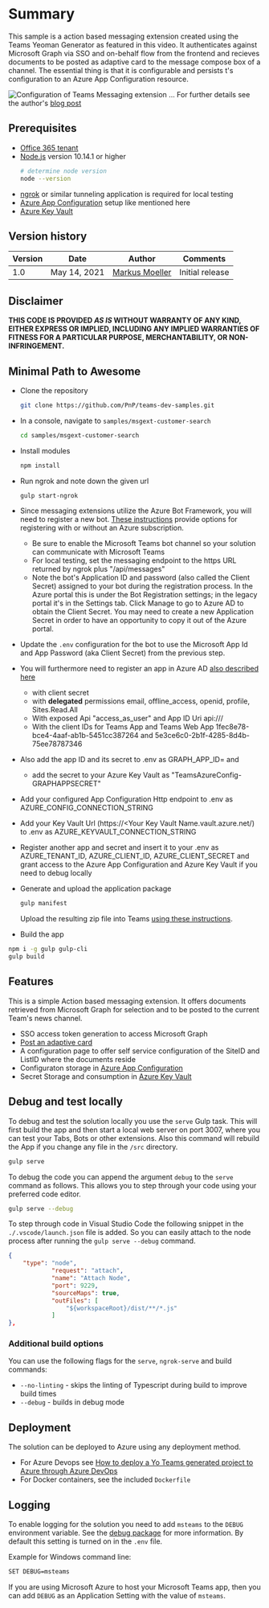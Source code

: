 # Summary

This sample is a action based messaging extension created using the Teams Yeoman Generator as featured in this video. It authenticates against Microsoft Graph via SSO and on-behalf flow from the frontend and recieves documents to be posted as adaptive card to the message compose box of a channel.
The essential thing is that it is configurable and persists t's configuration to an Azure App Configuration resource.

![Configuration of Teams Messaging extension ...](https://mmsharepoint.files.wordpress.com/2021/05/08fetchtask_configurefirst.png?w=946)
For further details see the author's [blog post](https://mmsharepoint.wordpress.com/2021/05/17/configure-teams-applications-with-azure-app-configuration-nodejs/)

## Prerequisites

* [Office 365 tenant](https://dev.office.com/sharepoint/docs/spfx/set-up-your-development-environment)
* [Node.js](https://nodejs.org) version 10.14.1 or higher
    ```bash
    # determine node version
    node --version
    ```
* [ngrok](https://ngrok.com) or similar tunneling application is required for local testing
* [Azure App Configuration](https://docs.microsoft.com/en-us/azure/azure-app-configuration/quickstart-aspnet-core-app?tabs=core5x#create-an-app-configuration-store) setup like mentioned here
* [Azure Key Vault](https://docs.microsoft.com/en-us/azure/key-vault/general/)


## Version history

Version|Date|Author|Comments
-------|----|----|--------
1.0|May 14, 2021|[Markus Moeller](https://twitter.com/moeller2_0)|Initial release

## Disclaimer

**THIS CODE IS PROVIDED *AS IS* WITHOUT WARRANTY OF ANY KIND, EITHER EXPRESS OR IMPLIED, INCLUDING ANY IMPLIED WARRANTIES OF FITNESS FOR A PARTICULAR PURPOSE, MERCHANTABILITY, OR NON-INFRINGEMENT.**

## Minimal Path to Awesome
- Clone the repository

    ```bash
    git clone https://github.com/PnP/teams-dev-samples.git
    ```

- In a console, navigate to `samples/msgext-customer-search`

    ```bash
    cd samples/msgext-customer-search
    ```

- Install modules

    ```bash
    npm install
    ```
- Run ngrok and note down the given url

    ```bash
    gulp start-ngrok
    ```
- Since messaging extensions utilize the Azure Bot Framework, you will need to register a new bot. 
[These instructions](https://docs.microsoft.com/en-us/microsoftteams/platform/bots/how-to/create-a-bot-for-teams#register-your-web-service-with-the-bot-framework) provide options for registering with or without an Azure subscription. 
  - Be sure to enable the Microsoft Teams bot channel so your solution can communicate with Microsoft Teams
  - For local testing, set the messaging endpoint to the https URL returned by ngrok plus "/api/messages"
  - Note the bot's Application ID and password (also called the Client Secret) assigned to your bot during the registration process. In the Azure portal this is under the Bot Registration settings; in the legacy portal it's in the Settings tab. Click Manage to go to Azure AD to obtain the Client Secret. You may need to create a new Application Secret in order to have an opportunity to copy it out of the Azure portal. 
- Update the `.env` configuration for the bot to use the Microsoft App Id and App Password (aka Client Secret) from the previous step.
- You will furthermore need to register an app in Azure AD [also described here](https://mmsharepoint.wordpress.com/2020/07/03/a-microsoft-teams-messaging-extension-with-authentication-and-access-to-microsoft-graph-i/)
  - with client secret
  - with **delegated** permissions email, offline_access, openid, profile, Sites.Read.All
  - With exposed Api "access_as_user" and App ID Uri api://<NGrok-Url>/<App ID>
  - With the client IDs for Teams App and Teams Web App 1fec8e78-bce4-4aaf-ab1b-5451cc387264 and 5e3ce6c0-2b1f-4285-8d4b-75ee78787346
- Also add the app ID and its secret to .env as GRAPH_APP_ID= and 
    - add the secret to your Azure Key Vault as "TeamsAzureConfig-GRAPHAPPSECRET"
- Add your configured App Configuration Http endpoint to .env as AZURE_CONFIG_CONNECTION_STRING
- Add your Key Vault Url (https://<Your Key Vault Name.vault.azure.net/)  to .env as AZURE_KEYVAULT_CONNECTION_STRING
- Register another app and secret and insert it to your .env as AZURE_TENANT_ID, AZURE_CLIENT_ID, AZURE_CLIENT_SECRET and grant access to the Azure App Configuration and Azure Key Vault if you need to debug locally
- Generate and upload the application package
  ```bash
  gulp manifest
  ```
  Upload the resulting zip file into Teams [using these instructions](https://docs.microsoft.com/en-us/microsoftteams/platform/concepts/deploy-and-publish/apps-upload).

- Build the app
``` bash
npm i -g gulp gulp-cli
gulp build
```
## Features
This is a simple Action based messaging extension. It offers documents retrieved from Microsoft Graph for selection and to be posted to the current Team's news channel.
* SSO access token generation to access Microsoft Graph
* [Post an adaptive card](https://adaptivecards.io/)
* A configuration page to offer self service configuration of the SiteID and ListID where the documents reside
* Configuraton storage in [Azure App Configuration](https://github.com/Azure/azure-sdk-for-js/tree/master/sdk/appconfiguration/app-configuration)
* Secret Storage and consumption in [Azure Key Vault](https://github.com/Azure/azure-sdk-for-js/blob/master/sdk/keyvault/keyvault-secrets/samples/typescript/src/helloWorld.ts)


## Debug and test locally

To debug and test the solution locally you use the `serve` Gulp task. This will first build the app and then start a local web server on port 3007, where you can test your Tabs, Bots or other extensions. Also this command will rebuild the App if you change any file in the `/src` directory.

``` bash
gulp serve
```

To debug the code you can append the argument `debug` to the `serve` command as follows. This allows you to step through your code using your preferred code editor.

``` bash
gulp serve --debug
```

To step through code in Visual Studio Code the following snippet in the `./.vscode/launch.json` file is added. So you can easily attach to the node process after running the `gulp serve --debug` command.

``` json
{
    "type": "node",
            "request": "attach",
            "name": "Attach Node",
            "port": 9229,
            "sourceMaps": true,
            "outFiles": [
                "${workspaceRoot}/dist/**/*.js"
            ]
},
```

### Additional build options

You can use the following flags for the `serve`, `ngrok-serve` and build commands:

* `--no-linting` - skips the linting of Typescript during build to improve build times
* `--debug` - builds in debug mode

## Deployment

The solution can be deployed to Azure using any deployment method.

* For Azure Devops see [How to deploy a Yo Teams generated project to Azure through Azure DevOps](https://www.wictorwilen.se/blog/deploying-yo-teams-and-node-apps/)
* For Docker containers, see the included `Dockerfile`

## Logging

To enable logging for the solution you need to add `msteams` to the `DEBUG` environment variable. See the [debug package](https://www.npmjs.com/package/debug) for more information. By default this setting is turned on in the `.env` file.

Example for Windows command line:

``` bash
SET DEBUG=msteams
```

If you are using Microsoft Azure to host your Microsoft Teams app, then you can add `DEBUG` as an Application Setting with the value of `msteams`.
